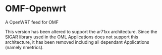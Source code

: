 OMF-Openwrt
===========

A OpenWRT feed for OMF

This version has been altered to support the ar71xx architecture.
Since the SIGAR library used in the OML Applications does not support this architecture, it has been removed including all dependant Applications (namely nmetrics).
